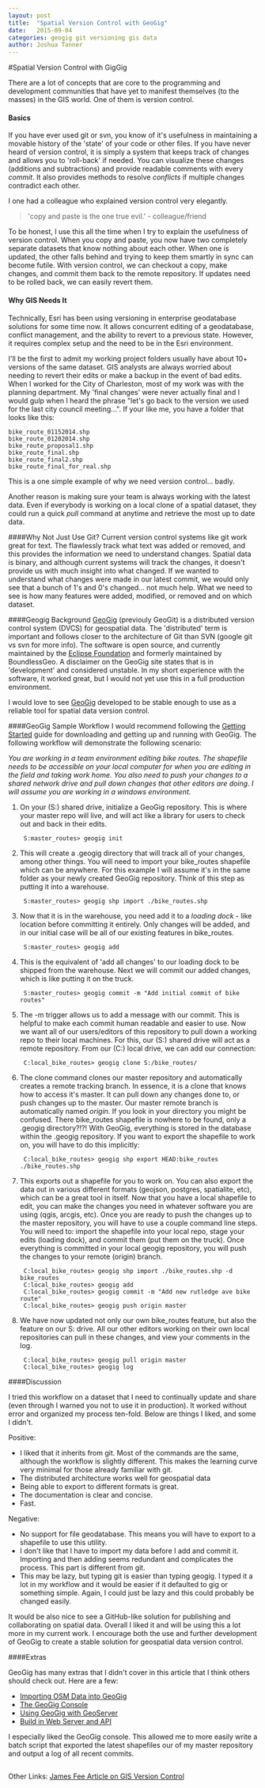 ```yaml
---
layout: post
title:  "Spatial Version Control with GeoGig"
date:   2015-09-04
categories: geogig git versioning gis data
author: Joshua Tanner
---
```



#Spatial Version Control with GigGig

There are a lot of concepts that are core to the programming and development communities that have yet to manifest themselves (to the masses) in the GIS world.  One of them is version control.

#### Basics

If you have ever used git or svn, you know of it's usefulness in maintaining a movable history of the 'state' of your code or other files.  If you have never heard of version control, it is simply a system that keeps track of changes and allows you to 'roll-back' if needed.  You can visualize these changes (additions and subtractions) and provide readable comments with every *commit*.  It also provides methods to resolve *conflicts* if multiple changes contradict each other. 

I one had a colleague who explained version control very elegantly.

> 'copy and paste is the one true evil.' - colleague/friend

To be honest, I use this all the time when I try to explain the usefulness of version control.  When you copy and paste, you now have two completely separate datasets that know nothing about each other.  When one is updated, the other falls behind and trying to keep them smartly in sync can become futile.  With version control, we can checkout a copy, make changes, and commit them back to the remote repository.  If updates need to be rolled back, we can easily revert them.  

#### Why GIS Needs It
Technically, Esri has been using versioning in enterprise geodatabase solutions for some time now.  It allows concurrent editing of a geodatabase, conflict management, and the ability to revert to a previous state. However, it requires complex setup and the need to be in the Esri environment.

I'll be the first to admit my working project folders usually have about 10+ versions of the same dataset.  GIS analysts are always worried about needing to revert their edits or make a backup in the event of bad edits.  When I worked for the City of Charleston, most of my work was with the planning department.  My 'final changes' were never actually final and I would gulp when I heard the phrase "let's go back to the version we used for the last city council meeting...".  If your like me, you have a folder that looks like this:

    bike_route_01152014.shp
	bike_route_01202014.shp
	bike_route_proposal1.shp
	bike_route_final.shp
	bike_route_final2.shp
	bike_route_final_for_real.shp

This is a one simple example of why we need version control... badly.

Another reason is making sure your team is always working with the latest data.  Even if everybody is working on a local clone of a spatial dataset, they could run a quick *pull* command at anytime and retrieve the most up to date data.

####Why Not Just Use Git?
Current version control systems like git work great for text.  The flawlessly track what text was added or removed, and this provides the information we need to understand changes.  Spatial data is binary, and although current systems will track the changes, it doesn't provide us with much insight into what changed.  If we wanted to understand what changes were made in our latest commit, we would only see that a bunch of 1's and 0's changed... not much help.  What we need to see is how many features were added, modified, or removed and on which dataset.

####Geogig Background
[GeoGig](http://geogig.org/) (previouly GeoGit) is a distributed version control system (DVCS) for geospatial data.  The 'distributed' term is important and follows closer to the architecture of Git than SVN (google git vs svn for more info).  The software is open source, and currently maintained by the [Eclipse Foundation](https://www.locationtech.org/projects/technology.geogig) and formerly maintained by BoundlessGeo.  A disclaimer on the GeoGig site states that is in 'development' and considered unstable.  In my short experience with the software, it worked great, but I would not yet use this in a full production environment.

I would love to see [GeoGig](http://geogig.org/) developed to be stable enough to use as a reliable tool for spatial data version control.  

####GeoGig Sample Workflow
I would recommend following the [Getting Started](http://geogig.org/#install) guide for downloading and getting up and running with GeoGig.  The following workflow will demonstrate the following scenario:

*You are working in a team environment editing bike routes.  The shapefile needs to be accessible on your local computer for when you are editing in the field and taking work home.  You also need to push your changes to a shared network drive and pull down changes that other editors are doing.  I will assume you are working in a windows environment.*

1. On your (S:) shared drive, initialize a GeoGig repository.  This is where your master repo will live, and will act like a library for users to check out and back in their edits.


        S:master_routes> geogig init

2. This will create a .geogig directory that will track all of your changes, among other things.  You will need to import your bike_routes shapefile which can be anywhere.  For this example I will assume it's in the same folder as your newly created GeoGig repository.  Think of this step as putting it into a warehouse.

        S:master_routes> geogig shp import ./bike_routes.shp 

3. Now that it is in the warehouse, you need add it to a *loading dock* - like location before committing it entirely.  Only changes will be added, and in our initial case will be all of our existing features in bike_routes.  

		S:master_routes> geogig add 

4. This is the equivalent of 'add all changes' to our loading dock to be shipped from the warehouse.  Next we will commit our added changes, which is like putting it on the truck.

		S:master_routes> geogig commit -m "Add initial commit of bike routes"

5. The -m trigger allows us to add a message with our commit.  This is helpful to make each commit human readable and easier to use.  Now we want all of our users/editors of this repository to pull down a working repo to their local machines.  For this, our (S:) shared drive will act as a remote repository.  From our (C:) local drive, we can add our connection:

		C:local_bike_routes> geogig clone S:/bike_routes/

6. The clone command clones our master repository and automatically creates a remote tracking branch.  In essence, it is a clone that knows how to access it's master.  It can pull down any changes done to, or push changes up to the master.  Our master remote branch is automatically named *origin*.  If you look in your directory you might be confused.  There bike_routes shapefile is nowhere to be found, only a .geogig directory?!?! With GeoGig, everything is stored in the database within the .geogig repository.  If you want to export the shapefile to work on, you will have to do this implicitly:

		C:local_bike_routes> geogig shp export HEAD:bike_routes ./bike_routes.shp

7. This exports out a shapefile for you to work on.  You can also export the data out in various different formats (geojson, postgres, spatialite, etc), which can be a great tool in itself.  Now that you have a local shapefile to edit, you can make the changes you need in whatever software you are using (qgis, arcgis, etc).  Once you are ready to push the changes up to the master repository, you will have to use a couple command line steps.  You will need to: import the shapefile into your local repo, stage your edits (loading dock), and commit them (put them on the truck).  Once everything is committed in your local geogig repository, you will push the changes to your remote (origin) branch.  

        C:local_bike_routes> geogig shp import ./bike_routes.shp -d bike_routes
        C:local_bike_routes> geogig add
		C:local_bike_routes> geogig commit -m "Add new rutledge ave bike route"
		C:local_bike_routes> geogig push origin master

8. We have now updated not only our own bike_routes feature, but also the feature on our S: drive.  All our other editors working on their own local repositories can pull in these changes, and view your comments in the log.

		C:local_bike_routes> geogig pull origin master
		C:local_bike_routes> geogig log

####Discussion

I tried this workflow on a dataset that I need to continually update and share (even through I warned you not to use it in production).  It worked without error and organized my process ten-fold.  Below are things I liked, and some I didn't.

Positive:

+ I liked that it inherits from git.  Most of the commands are the same, although the workflow is slightly different.  This makes the learning curve very minimal for those already familiar with git.
+ The distributed architecture works well for geospatial data
+ Being able to export to different formats is great.
+ The documentation is clear and concise.
+ Fast.

Negative:

+ No support for file geodatabase.  This means you will have to export to a shapefile to use this utility.
+ I don't like that I have to import my data before I add and commit it.  Importing and then adding seems redundant and complicates the process.  This part is different from git.
+ This may be lazy, but typing git is easier than typing geogig.  I typed it a lot in my workflow and it would be easier if it defaulted to gig or something simple.  Again, I could just be lazy and this could probably be changed easily.

It would be also nice to see a GitHub-like solution for publishing and collaborating on spatial data.  Overall I liked it and will be using this a lot more in my current work.  I encourage both the use and further development of GeoGig to create a stable solution for geospatial data version control.

####Extras

GeoGig has many extras that I didn't cover in this article that I think others should check out.  Here are a few:

+ [Importing OSM Data into GeoGig](http://geogig.org/docs/interaction/osm.html)
+ [The GeoGig Console](http://geogig.org/docs/interaction/console.html)
+ [Using GeoGig with GeoServer](http://geogig.org/docs/interaction/geoserver_ui.html)
+ [Build in Web Server and API](http://geogig.org/docs/interaction/web-api.html)

I especially liked the GeoGig console.  This allowed me to more easily write a batch script that exported the latest shapefiles our of my master repository and output a log of all recent commits.

##

Other Links:
[James Fee Article on GIS Version Control](http://www.spatiallyadjusted.com/gis-version-control/)